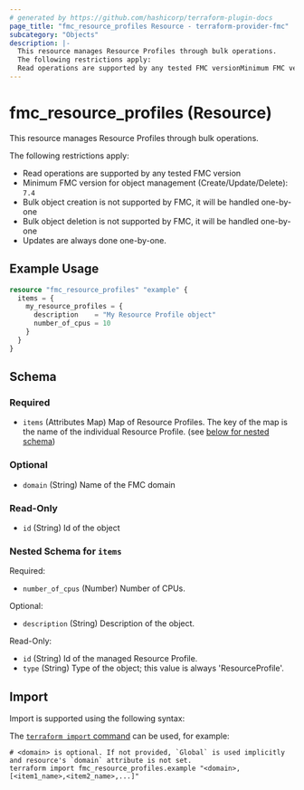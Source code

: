 ```yaml
---
# generated by https://github.com/hashicorp/terraform-plugin-docs
page_title: "fmc_resource_profiles Resource - terraform-provider-fmc"
subcategory: "Objects"
description: |-
  This resource manages Resource Profiles through bulk operations.
  The following restrictions apply:
  Read operations are supported by any tested FMC versionMinimum FMC version for object management (Create/Update/Delete): 7.4Bulk object creation is not supported by FMC, it will be handled one-by-oneBulk object deletion is not supported by FMC, it will be handled one-by-oneUpdates are always done one-by-one.
---
```


# fmc_resource_profiles (Resource)

This resource manages Resource Profiles through bulk operations.

The following restrictions apply:
  - Read operations are supported by any tested FMC version
  - Minimum FMC version for object management (Create/Update/Delete): `7.4`
  - Bulk object creation is not supported by FMC, it will be handled one-by-one
  - Bulk object deletion is not supported by FMC, it will be handled one-by-one
  - Updates are always done one-by-one.

## Example Usage

```terraform
resource "fmc_resource_profiles" "example" {
  items = {
    my_resource_profiles = {
      description    = "My Resource Profile object"
      number_of_cpus = 10
    }
  }
}
```

<!-- schema generated by tfplugindocs -->
## Schema

### Required

- `items` (Attributes Map) Map of Resource Profiles. The key of the map is the name of the individual Resource Profile. (see [below for nested schema](#nestedatt--items))

### Optional

- `domain` (String) Name of the FMC domain

### Read-Only

- `id` (String) Id of the object

<a id="nestedatt--items"></a>
### Nested Schema for `items`

Required:

- `number_of_cpus` (Number) Number of CPUs.

Optional:

- `description` (String) Description of the object.

Read-Only:

- `id` (String) Id of the managed Resource Profile.
- `type` (String) Type of the object; this value is always 'ResourceProfile'.

## Import

Import is supported using the following syntax:

The [`terraform import` command](https://developer.hashicorp.com/terraform/cli/commands/import) can be used, for example:

```shell
# <domain> is optional. If not provided, `Global` is used implicitly and resource's `domain` attribute is not set.
terraform import fmc_resource_profiles.example "<domain>,[<item1_name>,<item2_name>,...]"
```
